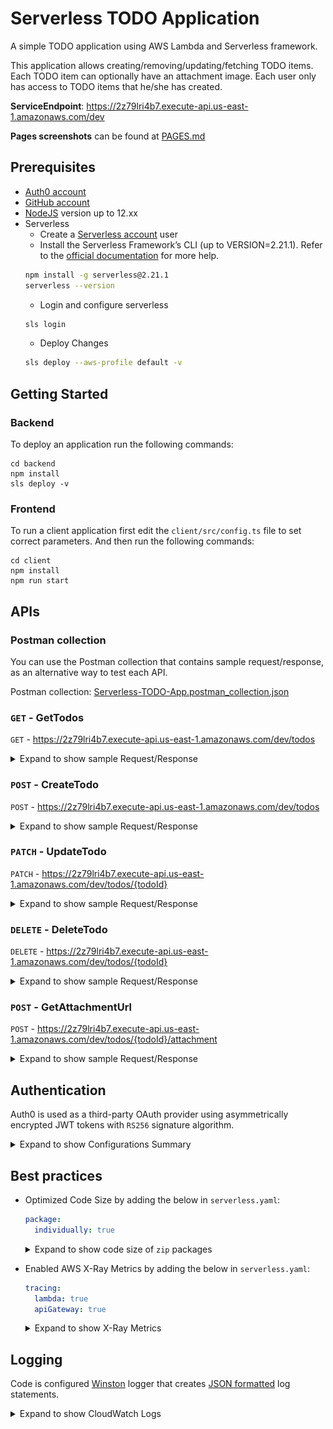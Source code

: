 # Serverless TODO Application

A simple TODO application using AWS Lambda and Serverless framework. 

This application allows creating/removing/updating/fetching TODO items. Each TODO item can optionally have an attachment image. Each user only has access to TODO items that he/she has created.

**ServiceEndpoint**: https://2z79lri4b7.execute-api.us-east-1.amazonaws.com/dev

**Pages screenshots** can be found at [PAGES.md](./PAGES.md)

## Prerequisites

* <a href="https://manage.auth0.com/" target="_blank">Auth0 account</a>
* <a href="https://github.com" target="_blank">GitHub account</a>
* <a href="https://nodejs.org/en/download/package-manager/" target="_blank">NodeJS</a> version up to 12.xx 
* Serverless 
   * Create a <a href="https://dashboard.serverless.com/" target="_blank">Serverless account</a> user
   * Install the Serverless Framework’s CLI  (up to VERSION=2.21.1). Refer to the <a href="https://www.serverless.com/framework/docs/getting-started/" target="_blank">official documentation</a> for more help.
   ```bash
   npm install -g serverless@2.21.1
   serverless --version
   ```
   * Login and configure serverless 
   ```bash
   sls login
   ```
   * Deploy Changes
  ```bash
  sls deploy --aws-profile default -v
  ```

## Getting Started

### Backend

To deploy an application run the following commands:

```
cd backend
npm install
sls deploy -v
```

### Frontend

To run a client application first edit the `client/src/config.ts` file to set correct parameters. And then run the following commands:

```
cd client
npm install
npm run start
```

## APIs

### Postman collection

You can use the Postman collection that contains sample request/response, as an alternative way to test each API.

Postman collection: [Serverless-TODO-App.postman_collection.json](./Serverless-TODO-App.postman_collection.json)

### `GET` - GetTodos
`GET` - https://2z79lri4b7.execute-api.us-east-1.amazonaws.com/dev/todos

<details>
  <summary>Expand to show sample Request/Response</summary>


Request:
```shell
curl --location --request GET 'https://2z79lri4b7.execute-api.us-east-1.amazonaws.com/dev/todos' \
--header 'Authorization: Bearer TOKEN'
```
Response:
```json
{
    "items": [
        {
            "todoId": "5230ab06-4ebc-4c58-8df2-86e365dc96f0",
            "attachmentUrl": "https://sapp-todo-images-dev.s3.amazonaws.com/1bead47d-0ac5-411a-aaef-51dcbd207728",
            "userId": "google-oauth2|110875571614653295734",
            "dueDate": "2022-02-23",
            "createdAt": "2022-02-16T01:33:54.546Z",
            "name": "TODO I#1",
            "done": false
        }
    ]
}
```
</details>

### `POST` - CreateTodo
`POST` - https://2z79lri4b7.execute-api.us-east-1.amazonaws.com/dev/todos

<details>
  <summary>Expand to show sample Request/Response</summary>


Request:
```shell
curl --location --request POST 'https://2z79lri4b7.execute-api.us-east-1.amazonaws.com/dev/todos' \
--header 'Content-Type: application/json' \
--header 'Authorization: Bearer TOKEN' \
--data-raw '{
	"name": "Water flowers",
	"dueDate": "2019-06-11"
}'
```
Response:
```json
{
    "item": {
        "userId": "google-oauth2|110875571614653295734",
        "todoId": "9962b406-a756-4e35-a537-037df04f2d80",
        "createdAt": "2022-02-16T02:21:08.011Z",
        "done": false,
        "attachmentUrl": null,
        "name": "Water flowers",
        "dueDate": "2019-06-11"
    }
}
```
</details>

### `PATCH` - UpdateTodo
`PATCH` - https://2z79lri4b7.execute-api.us-east-1.amazonaws.com/dev/todos/{todoId}

<details>
  <summary>Expand to show sample Request/Response</summary>

Request:
```shell
curl --location --request PATCH 'https://2z79lri4b7.execute-api.us-east-1.amazonaws.com/dev/todos/5230ab06-4ebc-4c58-8df2-86e365dc96f0' \
--header 'Content-Type: application/json' \
--header 'Authorization: Bearer TOKEN' \
--data-raw '{
	"name": "Change the world",
	"dueDate": "2019-12-11",
	"done": true
}'
```
Response:
```json
{}
```
</details>

### `DELETE` - DeleteTodo
`DELETE` - https://2z79lri4b7.execute-api.us-east-1.amazonaws.com/dev/todos/{todoId}

<details>
  <summary>Expand to show sample Request/Response</summary>

Request:
```shell
curl --location --request DELETE 'https://2z79lri4b7.execute-api.us-east-1.amazonaws.com/dev/todos/9962b406-a756-4e35-a537-037df04f2d80' \
--header 'Content-Type: application/json' \
--header 'Authorization: Bearer TOKEN' \
--data-raw ''
```
Response:
```json
{}
```
</details>

### `POST` - GetAttachmentUrl
`POST` - https://2z79lri4b7.execute-api.us-east-1.amazonaws.com/dev/todos/{todoId}/attachment

<details>
  <summary>Expand to show sample Request/Response</summary>

Request:
```shell
curl --location --request POST 'https://2z79lri4b7.execute-api.us-east-1.amazonaws.com/dev/todos/5230ab06-4ebc-4c58-8df2-86e365dc96f0/attachment' \
--header 'Authorization: Bearer TOKEN' \
--data-raw ''
```
Response:
```shell
{
    "todoId": "5230ab06-4ebc-4c58-8df2-86e365dc96f0",
    "attachmentUrl": "https://sapp-todo-images-dev.s3.amazonaws.com/1b8d9f3d-55c9-4c0a-a030-ab3046893230?X-Amz-Algorithm=AWS4-HMAC-SHA256&X-Amz-Credential=ASIA3EYVIQZAC3K2H6G5%2F20220216%2Fus-east-1%2Fs3%2Faws4_request&X-Amz-Date=20220216T022252Z&X-Amz-Expires=300&X-Amz-Security-Token=IQoJb3JpZ2luX2VjEGsaCXVzLWVhc3QtMSJGMEQCIHgQjZYGwmFfKEh8oWDskc3s4M2IXc%2F9n%2BZECmpglgn4AiAinO8yohoO0ox%2BqONd9if2GqtSbB5t0MEmolibMyT8yCq3Agiz%2F%2F%2F%2F%2F%2F%2F%2F%2F%2F8BEAAaDDc2NjE1OTM5MDI3MiIMdcB5HAGGMI%2Bob%2BtlKosCMu874A4N87GVqkQWsUdiz6y5lXlHOvStHPlytWakxqMZ8z%2BsHPOPezvtJ12YN1Qt2xR1BuIZ5OJ%2FPTcxYi7RUOhtkdYzxoLPuC1pPeqSMC8Wi0m%2FoiTo9l9oHAFFC2Y%2BHKGZfDUYK0zIDNwQPonEi1DGDvelGCvCs0ijk7J0Eg2dnyMbKeFZK4RK5kdPFcA7cEBmnG0MLAKeW8XidKjOnrq5%2BxiHWMC18AEtggs5fr0C3XVGRVHIkiu3Px%2F%2Fsi%2FQVAbMqXr%2Fj5Z3GplvV3XTv0aKUQTJ%2Fp9RIUFCDVq1S%2BUkOpjtii4iSa45WywluH93Zpvfrt9WvfAN9bPCSP4XCd4kJxdpABIz0f3gMPm9sZAGOpsBA0FUbw%2FrujrDGxT7iu04%2FAPSZViFMfmaLXI5WO7lRI4X7%2FxHkqqVVmOHKzZjs3SEVmVrUCytu26vCB5ls6GbiqGNhGrolWMv2xI4nKhrVtykvnOKUafac1Xn1XKiTbrhi8YthQnvTp5qkdW3dDA%2FTpCQyAjhLurPuoZuSIoYT%2BlYHPNhO7nT8NoKJK1Q9IOdUuczJQmkWeUZmWk%3D&X-Amz-Signature=a7c8ff1a9ba60efd64ca1836a162119156e878987f2a800e17565b73209e75f4&X-Amz-SignedHeaders=host",
    "userId": "google-oauth2|110875571614653295734",
    "dueDate": "2022-02-23",
    "createdAt": "2022-02-16T01:33:54.546Z",
    "name": "TODO I#1",
    "done": false
}
```
</details>


## Authentication

Auth0 is used as a third-party OAuth provider using asymmetrically encrypted JWT tokens with `RS256` signature algorithm.
<details>
  <summary>Expand to show Configurations Summary</summary>

Configurations Summary:
```yaml
Application Type: Single Page Application
Allowed Callback URLs: http://localhost:3000/callback
Allowed Web Origins: http://localhost:3000/
ID Token Expiration: 432000
Absolute Lifetime: 2592000
Inactivity Lifetime: 1296000
JSON Web Token (JWT) Signature Algorithm: RS256
OIDC Conformant: False
```
</details>

## Best practices

- Optimized Code Size by adding the below in `serverless.yaml`:
  ```yaml
  package:
    individually: true
  ```
  <details>
    <summary>Expand to show code size of <code>zip</code> packages</summary>
  
  <pre>
  ls -lash .serverless
  total 22024
  0 drwxr-xr-x  12 melsheikh  staff   384B Feb 16 04:16 .
  0 drwxr-xr-x  12 melsheikh  staff   384B Feb 16 04:16 ..
  1160 -rw-r--r--   1 melsheikh  staff   523K Feb 16 04:16 Auth.zip
  4104 -rw-r--r--   1 melsheikh  staff   1.8M Feb 16 04:16 CreateTodo.zip
  4104 -rw-r--r--   1 melsheikh  staff   1.8M Feb 16 04:16 DeleteTodo.zip
  4104 -rw-r--r--   1 melsheikh  staff   1.8M Feb 16 04:16 GenerateUploadUrl.zip
  4104 -rw-r--r--   1 melsheikh  staff   1.8M Feb 16 04:16 GetTodos.zip
  4104 -rw-r--r--   1 melsheikh  staff   1.8M Feb 16 04:16 UpdateTodo.zip
  8 -rw-r--r--   1 melsheikh  staff   2.0K Feb 16 04:13 cloudformation-template-create-stack.json
  120 -rw-r--r--   1 melsheikh  staff    60K Feb 16 04:16 cloudformation-template-update-stack.json
  24 -rw-r--r--   1 melsheikh  staff    10K Feb 16 04:16 custom-resources.zip
  192 -rw-r--r--   1 melsheikh  staff    93K Feb 16 04:16 serverless-state.json
  </pre>
  </details>

- Enabled AWS X-Ray Metrics by adding the below in `serverless.yaml`:
  ```yaml
  tracing:
    lambda: true
    apiGateway: true
  ```
  <details>
    <summary>Expand to show X-Ray Metrics</summary>

  ![AWS X-Ray - Services Map](images/aws-xray-smap.png)
  ![AWS X-Ray - Traces](images/aws-xray-traces.png)
  </details>

## Logging

Code is configured [Winston](https://github.com/winstonjs/winston) logger that creates [JSON formatted](https://stackify.com/what-is-structured-logging-and-why-developers-need-it/) log statements. 

<details>
  <summary>Expand to show CloudWatch Logs</summary>

![CloudWatch - Log Groups](images/cloudwatch-loggroups.png)
![CloudWatch - Auth Logs](images/cloudwatch-authlogs.png)
![CloudWatch - CreateTodo Logs](images/cloudwatch-createtodologs.png)
</details>
